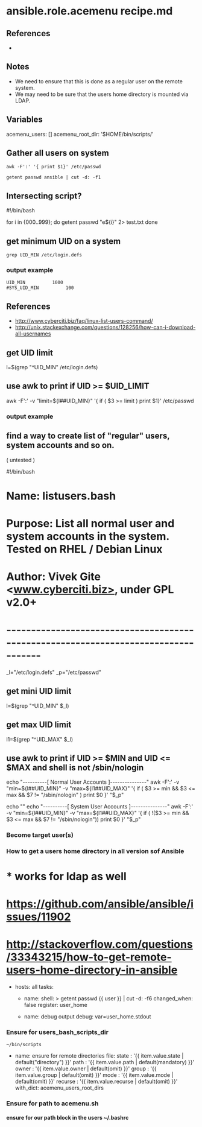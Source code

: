 # ansible.role.acemenu recipe.md

## References

* [](http://stackoverflow.com/questions/35605603/using-ansible-set-fact-to-create-a-dictionary-from-register-results)

## Notes

* We need to ensure that this is done as a regular user on the remote system.
* We may need to be sure that the users home directory is mounted via LDAP.

## Variables

acemenu_users: []
acemenu_root_dir: '$HOME/bin/scripts/'

## Gather all users on system

    awk -F':' '{ print $1}' /etc/passwd
    
    getent passwd ansible | cut -d: -f1

## Intersecting script?

#!/bin/bash

for i in {000..999}; do 
    getent passwd "e${i}" 2> test.txt
done

## get minimum UID on a system

    grep UID_MIN /etc/login.defs

### output example

    UID_MIN			 1000
    #SYS_UID_MIN		  100

## References

* http://www.cyberciti.biz/faq/linux-list-users-command/
* http://unix.stackexchange.com/questions/128256/how-can-i-download-all-usernames

## get UID limit ##
l=$(grep "^UID_MIN" /etc/login.defs)
## use awk to print if UID >= $UID_LIMIT ##
awk -F':' -v "limit=${l##UID_MIN}" '{ if ( $3 >= limit ) print $1}' /etc/passwd

### output example

## find a way to create list of "regular" users, system accounts and so on.

( untested )

#!/bin/bash
# Name: listusers.bash
# Purpose: List all normal user and system accounts in the system. Tested on RHEL / Debian Linux
# Author: Vivek Gite <www.cyberciti.biz>, under GPL v2.0+
# -----------------------------------------------------------------------------------
_l="/etc/login.defs"
_p="/etc/passwd"
 
## get mini UID limit ##
l=$(grep "^UID_MIN" $_l)
 
## get max UID limit ##
l1=$(grep "^UID_MAX" $_l)
 
## use awk to print if UID >= $MIN and UID <= $MAX and shell is not /sbin/nologin   ##
echo "----------[ Normal User Accounts ]---------------"
awk -F':' -v "min=${l##UID_MIN}" -v "max=${l1##UID_MAX}" '{ if ( $3 >= min && $3 <= max  && $7 != "/sbin/nologin" ) print $0 }' "$_p"
 
 
echo ""
echo "----------[ System User Accounts ]---------------"
awk -F':' -v "min=${l##UID_MIN}" -v "max=${l1##UID_MAX}" '{ if ( !($3 >= min && $3 <= max  && $7 != "/sbin/nologin")) print $0 }' "$_p"

### Become target user(s)

### How to get a users home directory in all version sof Ansible

# * works for ldap as well

# https://github.com/ansible/ansible/issues/11902
# http://stackoverflow.com/questions/33343215/how-to-get-remote-users-home-directory-in-ansible

- hosts: all
  tasks:
    - name:
      shell: >
        getent passwd {{ user }} | cut -d: -f6
      changed_when: false
      register: user_home

    - name: debug output
      debug: var=user_home.stdout

### Ensure for users_bash_scripts_dir

    ~/bin/scripts

- name: ensure for remote directories
  file:
    state   : '{{ item.value.state   | default("directory") }}'
    path    : '{{ item.value.path    | default(mandatory) }}'
    owner   : '{{ item.value.owner   | default(omit) }}'
    group   : '{{ item.value.group   | default(omit) }}'
    mode    : '{{ item.value.mode    | default(omit) }}'
    recurse : '{{ item.value.recurse | default(omit) }}'
  with_dict: acemenu_users_root_dirs

### Ensure for path to acemenu.sh

#### ensure for our path block in the users ~/.bashrc


